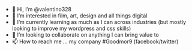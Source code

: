 - 👋 Hi, I’m @valentino328
- 👀 I’m interested in film, art, design and all things digital
- 🌱 I’m currently learning as much as I can across industries (but mostly looking to improve my wordpress and css skills)
- 💞️ I’m looking to collaborate on anything I can bring value to
- 📫 How to reach me ... my company #Goodmor9 (facebook/twitter)

<!---
valentino328/valentino328 is a ✨ special ✨ repository because its `README.md` (this file) appears on your GitHub profile.
You can click the Preview link to take a look at your changes.
--->
